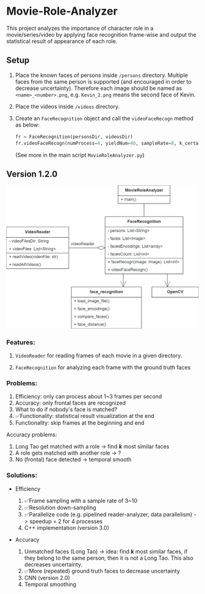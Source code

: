 # Movie-Role-Analyzer
This project analyzes the importance of character role in a movie/series/video by applying face recognition frame-wise and output the statistical result of appearance of each role.



## Setup

1. Place the known faces of persons inside `/persons` directory. Multiple faces from the same person is supported (and encouraged in order to decrease uncertainty). Therefore each image should be named as `<name>_<number>.png`, e.g. `Kevin_2.png` means the second face of Kevin. 

2. Place the videos inside `/videos` directory. 

3. Create an `FaceRecognition` object and call the `videoFaceRecogn` method as below:

   ```python
   fr = FaceRecognition(personsDir, videosDir)
   fr.videoFaceRecogn(numProcess=4, yieldNum=40, sampleRate=8, k_certainty = k)
   ```

   (See more in the main script `MovieRoleAnalyzer.py`)


 

## Version 1.2.0 

![](./design/ClassDiagram_v1.0.0.png)

### Features:

1. `VideoReader` for reading frames of each movie in a given directory.

2. `FaceRecognition` for analyzing each frame with the ground truth faces

   

### Problems: 

1. Efficiency: only can process about 1~3 frames per second
2. Accuracy: only frontal faces are recognized
3. What to do if nobody's face is matched?
4. :white_check_mark:Functionality: statistical result visualization at the end
5. Functionality: skip frames at the beginning and end



Accuracy problems:

1. Long Tao get matched with a role -> find ***k*** most similar faces
2. A role gets matched with another role -> ?
3. No (frontal) face detected -> temporal smooth 



### Solutions:

* Efficiency

	1. :white_check_mark:Frame sampling with a sample rate of 3~10 
	2. :white_check_mark:Resolution down-sampling 
	3. :white_check_mark:Parallelize code (e.g. pipelined reader-analyzer, data parallelism) -> speedup = 2 for 4 processes
	4. C++ implementation (version 3.0)
* Accuracy
  1. Unmatched faces (Long Tao) -> idea: find ***k*** most similar faces, if they belong to the same person, then it is not a Long Tao. This also decreases uncertainty.
  2. :white_check_mark:More (repeated) ground truth faces to decrease uncertainty
  3. CNN (version 2.0)
  4. Temporal smoothing

